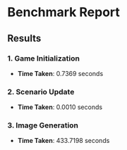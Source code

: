 # Benchmark Report

## Results

### 1. Game Initialization
- **Time Taken**: 0.7369 seconds

### 2. Scenario Update
- **Time Taken**: 0.0010 seconds

### 3. Image Generation
- **Time Taken**: 433.7198 seconds


